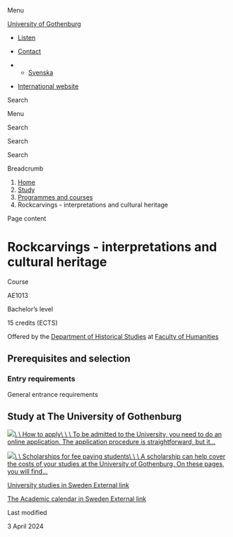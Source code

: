 Menu

[University of Gothenburg](/en)

- [Listen](//app-eu.readspeaker.com/cgi-bin/rsent?customerid=9467&lang=en_uk&readclass=region--content&url=https%3A%2F%2Fwww.gu.se%2Fen%2Fstudy-gothenburg%2Frockcarvings-interpretations-and-cultural-heritage-ae1013 "Listen with ReadSpeaker")

- [Contact](/en/contact)

- - [Svenska](/studera/hitta-utbildning/hallristningar-tolkningar-och-kulturarv-ae1013)
- [International website](/en/study-gothenburg/rockcarvings-interpretations-and-cultural-heritage-ae1013)

Search


Menu


Search


Search

Search

Breadcrumb

1. [Home](/en)
2. [Study](/en/study-in-gothenburg)
3. [Programmes and courses](/en/study-in-gothenburg/study-options)
4. Rockcarvings - interpretations and cultural heritage


Page content

# Rockcarvings - interpretations and cultural heritage

Course


AE1013


Bachelor’s level



15 credits (ECTS)



Offered by the
[Department of Historical Studies](https://www.gu.se/en/historical-studies)
at
[Faculty of Humanities](https://www.gu.se/en/humanities)

## Prerequisites and selection

### Entry requirements

General entrance requirements

## Study at The University of Gothenburg

[![](/sites/default/files/dynamic-image/dynamic_image_2188_218/public/2020-03/cytonn-photography-ZJEKICY5EXY-unsplash.jpg?media_id=2553&width=1904&height=208)\\
\\
How to apply\\
\\
\\
To be admitted to the University, you need to do an online application. The application procedure is straightforward, but it…](/en/study-in-gothenburg/apply)

[![](/sites/default/files/dynamic-image/dynamic_image_2188_218/public/2024-01/GU-7.jpg?media_id=95188&width=1904&height=208)\\
\\
Scholarships for fee paying students\\
\\
\\
A scholarship can help cover the costs of your studies at the University of Gothenburg. On these pages, you will find…](/en/study-in-gothenburg/apply/scholarships-for-fee-paying-students)

[University studies in Sweden External link](https://www.gu.se/en/study-in-gothenburg/before-you-arrive/university-studies-in-sweden "External link")

[The Academic calendar in Sweden External link](https://www.gu.se/en/study-in-gothenburg/when-you-are-here/academic-calendar "External link")

Last modified


3 April 2024
